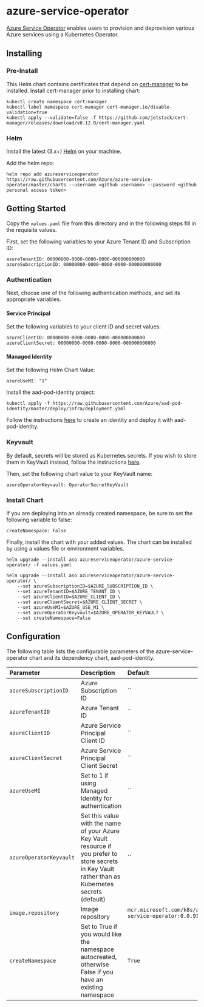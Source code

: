 # azure-service-operator

[Azure Service Operator](https://github.com/azure/azure-service-operator) enables users to provision and deprovision various Azure services using a Kubernetes Operator.

## Installing

### Pre-Install

This Helm chart contains certificates that depend on [cert-manager](https://cert-manager.io/docs/installation/kubernetes/) to be installed. Install cert-manager prior to installing chart:

```
kubectl create namespace cert-manager
kubectl label namespace cert-manager cert-manager.io/disable-validation=true
kubectl apply --validate=false -f https://github.com/jetstack/cert-manager/releases/download/v0.12.0/cert-manager.yaml
```

### Helm

Install the latest (3.x+) [Helm](https://helm.sh/docs/intro/install/) on your machine.

Add the helm repo:
```console
helm repo add azureserviceoperator https://raw.githubusercontent.com/Azure/azure-service-operator/master/charts --username <github username> --password <github personal access token>
```

## Getting Started

Copy the `values.yaml` file from this directory and in the following steps fill in the requisite values.

First, set the following variables to your Azure Tenant ID and Subscription ID:
```
azureTenantID: 00000000-0000-0000-0000-000000000000
azureSubscriptionID: 00000000-0000-0000-0000-000000000000
```

### Authentication

Next, choose one of the following authentication methods, and set its appropriate variables.

#### Service Principal

Set the following variables to your client ID and secret values:
```
azureClientID: 00000000-0000-0000-0000-000000000000
azureClientSecret: 00000000-0000-0000-0000-000000000000
```

#### Managed Identity

Set the following Helm Chart Value:
```
azureUseMI: "1"
```

Install the aad-pod-identity project:
```
kubectl apply -f https://raw.githubusercontent.com/Azure/aad-pod-identity/master/deploy/infra/deployment.yaml
```

Follow the instructions [here](docs/deploy.md) to create an identity and deploy it with aad-pod-identity.

### Keyvault

By default, secrets will be stored as Kubernetes secrets. If you wish to store them in KeyVault instead, follow the instructions [here](docs/deploy.md).

Then, set the following chart value to your KeyVault name:
```
azureOperatorKeyvault: OperatorSecretKeyVault
```

### Install Chart

If you are deploying into an already created namespace, be sure to set the following variable to false:
```
createNamespace: False
```

Finally, install the chart with your added values. The chart can be installed by using a values file or environment variables.
```
helm upgrade --install aso azureserviceoperator/azure-service-operator/ -f values.yaml
```

```
helm upgrade --install aso azureserviceoperator/azure-service-operator/ \
    --set azureSubscriptionID=$AZURE_SUBSCRIPTION_ID \
    --set azureTenantID=$AZURE_TENANT_ID \
    --set azureClientID=$AZURE_CLIENT_ID \
    --set azureClientSecret=$AZURE_CLIENT_SECRET \
    --set azureUseMI=$AZURE_USE_MI \
    --set azureOperatorKeyvault=$AZURE_OPERATOR_KEYVAULT \
    --set createNamespace=False
```

## Configuration

The following table lists the configurable parameters of the azure-service-operator chart and its dependency chart, aad-pod-identity.

| Parameter                  | Description              | Default              |
|:---------------------------|:-------------------------|:---------------------|
| `azureSubscriptionID`  | Azure Subscription ID | `` |
| `azureTenantID`  | Azure Tenant ID | `` |
| `azureClientID`  | Azure Service Principal Client ID | `` |
| `azureClientSecret`  | Azure Service Principal Client Secret | `` |
| `azureUseMI`  | Set to 1 if using Managed Identity for authentication | `` |
| `azureOperatorKeyvault`  | Set this value with the name of your Azure Key Vault resource if you prefer to store secrets in Key Vault rather than as Kubernetes secrets (default) | `` |
| `image.repository`  | Image repository | `mcr.microsoft.com/k8s/azure-service-operator:0.0.9150` |
| `createNamespace`  | Set to True if you would like the namespace autocreated, otherwise False if you have an existing namespace | `True` |
